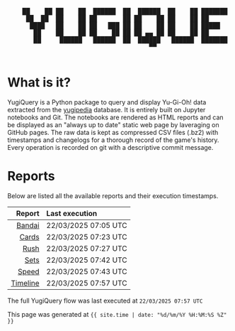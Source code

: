 <div align='center'>
    <pre>
    <br>
    ██    ██ ██    ██  ██████  ██  ██████  ██    ██ ███████ ██████  ██    ██ 
     ██  ██  ██    ██ ██       ██ ██    ██ ██    ██ ██      ██   ██  ██  ██  
      ████   ██    ██ ██   ███ ██ ██    ██ ██    ██ █████   ██████    ████   
       ██    ██    ██ ██    ██ ██ ██ ▄▄ ██ ██    ██ ██      ██   ██    ██    
       ██     ██████   ██████  ██  ██████   ██████  ███████ ██   ██    ██    
                                      ▀▀                                     
    </pre>
</div>

# What is it?

YugiQuery is a Python package to query and display Yu-Gi-Oh! data extracted from the [yugipedia](http://yugipedia.com) database. It is entirely built on Jupyter notebooks and Git. The notebooks are rendered as HTML reports and can be displayed as an "always up to date" static web page by laveraging on GitHub pages. The raw data is kept as compressed CSV files (.bz2) with timestamps and changelogs for a thorough record of the game's history. Every operation is recorded on git with a descriptive commit message. 

# Reports

Below are listed all the available reports and their execution timestamps. 

|                    Report | Last execution       |
| -------------------------:|:-------------------- |
| [Bandai](reports/Bandai.html) | 22/03/2025 07:05 UTC |
| [Cards](reports/Cards.html) | 22/03/2025 07:23 UTC |
| [Rush](reports/Rush.html) | 22/03/2025 07:27 UTC |
| [Sets](reports/Sets.html) | 22/03/2025 07:42 UTC |
| [Speed](reports/Speed.html) | 22/03/2025 07:43 UTC |
| [Timeline](reports/Timeline.html) | 22/03/2025 07:57 UTC |


The full YugiQuery flow was last executed at `22/03/2025 07:57 UTC`

This page was generated at `{{ site.time | date: "%d/%m/%Y %H:%M:%S %Z" }}`
